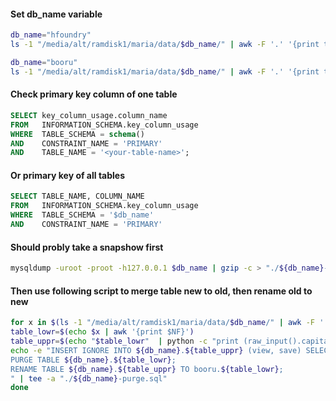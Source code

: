 #### Set db_name variable
```bash
db_name="hfoundry"
ls -1 "/media/alt/ramdisk1/maria/data/$db_name/" | awk -F '.' '{print tolower($1)}' | sort | uniq -c | grep -Ev ^2

db_name="booru"
ls -1 "/media/alt/ramdisk1/maria/data/$db_name/" | awk -F '.' '{print tolower($1)}' | sort | uniq -c | grep -Ev ^2
```
#### Check primary key column of one table
```sql
SELECT key_column_usage.column_name
FROM   INFORMATION_SCHEMA.key_column_usage
WHERE  TABLE_SCHEMA = schema()
AND    CONSTRAINT_NAME = 'PRIMARY'
AND    TABLE_NAME = '<your-table-name>';
```
#### Or primary key of all tables
```sql
SELECT TABLE_NAME, COLUMN_NAME
FROM   INFORMATION_SCHEMA.key_column_usage
WHERE  TABLE_SCHEMA = '$db_name'
AND    CONSTRAINT_NAME = 'PRIMARY'
```
#### Should probly take a snapshow first
```bash
mysqldump -uroot -proot -h127.0.0.1 $db_name | gzip -c > "./${db_name}-snapshot.gz"
```
#### Then use following script to merge table new to old, then rename old to new
```bash
for x in $(ls -1 "/media/alt/ramdisk1/maria/data/$db_name/" | awk -F '.' '{print tolower($1)}' | sort | uniq -c | grep -Ev ^2); do
table_lowr=$(echo $x | awk '{print $NF}')
table_uppr=$(echo "$table_lowr"  | python -c "print (raw_input().capitalize().strip())")
echo -e "INSERT IGNORE INTO ${db_name}.${table_uppr} (view, save) SELECT view, save FROM ${db_name}.${table_lowr};
PURGE TABLE ${db_name}.${table_lowr};
RENAME TABLE ${db_name}.${table_uppr} TO booru.${table_lowr};
" | tee -a "./${db_name}-purge.sql"
done
```
